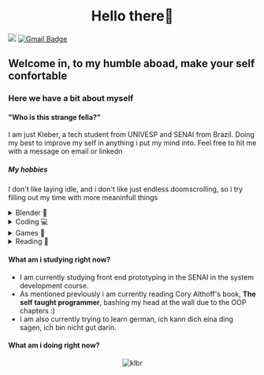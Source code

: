   <h1 align="center">Hello there👋</h1>

![](https://vbr.nathanchung.dev/badge?page_id=kleberapenas-visitors&color=55acb7&style=for-the-badge&logo=Github) [![Gmail Badge](https://img.shields.io/badge/-Gmail-d14836?style=flat-square&logo=Gmail&logoColor=white&link=mail@jayrajroshan1@gmail.com)](mailto:mail@limadasilvakleber@gmail.com)
## Welcome in, to my humble aboad, make your self confortable
### Here we have a bit about myself
#### "Who is this strange fella?"
I am just Kleber, a tech student from UNIVESP and SENAI from Brazil. Doing my best to improve my self in anything i put my mind into. Feel free to hit me with a message on email or linkedn
##### My hobbies
I don't like laying idle, and i don't like just endless doomscrolling, so i try filling out my time with more meaninfull things

<details>
  <summary>Blender 🥯</summary>
    I picked up blender out of sheer curiosity and i have found it to be a quite fun activity, to keep it short here are some of the models i cooked up
    <p align="center">
      <img src="images/adepitassororitas.png" width="450px" >
    </p>
    <p align="center">
      <img src="images/portal.png" width="450px" >
    </p>
    <p align="center">
      <img src="images/cake.png" width="450px" >
    </p>
    <p align="center">
      <img src="images/cactu.png" width="450px" >
    </p>
![Blender](https://img.shields.io/badge/Blender-%23F5792A.svg?logo=blender&logoColor=white)
  
  
</details>

<details>
  <summary>Coding 💻</summary>
  I started coding due do a series of coincidences that started with the pandemic, ever since then i been trying to become a more tech savy guy and learn everything i want and can from coding and machines
  
  ![Python](https://img.shields.io/badge/Python-F7DF1E?logo=python&logoColor=3776AB&style=flat-square) ![Godot](https://img.shields.io/badge/Godot-478CBF?logo=godot-engine&logoColor=000000&style=flat-square) ![Lua](https://img.shields.io/badge/Lua-2C2D72?logo=lua&logoColor=000000&style=flat-square) ![CSS](https://img.shields.io/badge/CSS-1572B6?logo=css3&logoColor=fff) ![HTML](https://img.shields.io/badge/HTML-%23E34F26.svg?logo=html5&logoColor=white)

</details>

<details>
  <summary>Games 👾</summary>
  My guilty pleasure, sadly i spend way more time at this than i'd like, but i been dialing it down. I enjoy mostly singleplayer things, aside from a few games like <i>Your Only Move is Hustle</i>, and of course <i>Minecraft</i>

</details>

<details>
  <summary>Reading 🔖</summary>
  The one limiting factor for me in reading was the limited number of books i had access to, key word <b>was</b> ever since i got a kindle i been getting way to many books to keep track of, but as of recently i been reading: 
<ul>
  <li><b>The self taught programmer</b> by Cory Althoff</li> 
  <li><b>Manga in theory and practice</b> by Hirohiko Araki</li>
  <li><b>The Myth of Sisyphus and other essays</b> by Albert Camus</li>
  <li><b>Clean Code</b> by Robert Cecil Martin</li>
</ul>

  ![Figma](https://img.shields.io/badge/Figma-F24E1E?logo=figma&logoColor=white)
</details>


#### What am i studying right now?
- I am currently studying front end prototyping in the SENAI in the system development course.
- As mentioned previously i am currently reading Cory Althoff's book, **The self taught programmer**, bashing my head at the wall due to the OOP chapters :)
- I am also currently trying to learn german, ich kann dich eina ding sagen, ich bin nicht gut darin.
#### What am i doing right now?
<p align="center"> <img scr="https://github-readme-stats.vercel.app/api?username=kleberapenas&show_icons=true&theme=gotham" alt="klbr"/>

